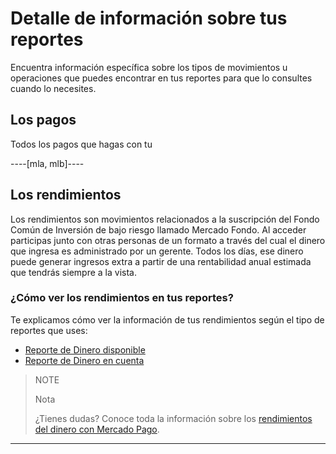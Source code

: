 # Detalle de información sobre tus reportes

Encuentra información específica sobre los tipos de movimientos u operaciones que puedes encontrar en tus reportes para que lo consultes cuando lo necesites. 

## Los pagos
Todos los pagos que hagas con tu

----[mla, mlb]---- 
## Los rendimientos
Los rendimientos son movimientos relacionados a la suscripción del Fondo Común de Inversión de bajo riesgo llamado Mercado Fondo. 
Al acceder participas junto con otras personas de un formato a través del cual el dinero que ingresa es administrado por un gerente. Todos los días, ese dinero puede generar ingresos extra a partir de una rentabilidad anual estimada que tendrás siempre a la vista.

### ¿Cómo ver los rendimientos en tus reportes?

Te explicamos cómo ver la información de tus rendimientos según el tipo de reportes que uses:

* [Reporte de Dinero disponible](https://www.mercadopago.com.ar/developers/es/guides/reports/extra/asset-management-bank/)
* [Reporte de Dinero en cuenta](https://www.mercadopago.com.ar/developers/es/guides/reports/extra/asset-management-settlement/)

> NOTE
>
> Nota
>
> ¿Tienes dudas? Conoce toda la información sobre los [rendimientos del dinero con Mercado Pago](https://www.mercadopago.com.ar/ayuda/Ayuda_con_tus_Rendimientos_4048).
------------